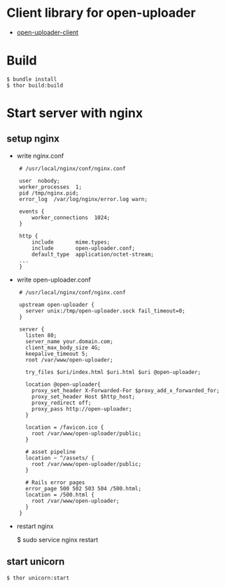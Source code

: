 # Client library for open-uploader

- [open-uploader-client](https://github.com/k-yamada/open-uploader-client)

# Build

    $ bundle install
    $ thor build:build

# Start server with nginx

## setup nginx

- write nginx.conf

```
    # /usr/local/nginx/conf/nginx.conf

    user  nobody;
    worker_processes  1;
    pid /tmp/nginx.pid;
    error_log  /var/log/nginx/error.log warn;

    events {
        worker_connections  1024;
    }

    http {
        include       mime.types;
        include       open-uploader.conf;
        default_type  application/octet-stream;
    ...
    }
```

- write open-uploader.conf

```
    # /usr/local/nginx/conf/nginx.conf

    upstream open-uploader {
      server unix:/tmp/open-uploader.sock fail_timeout=0;
    }

    server {
      listen 80;
      server_name your.domain.com;
      client_max_body_size 4G;
      keepalive_timeout 5;
      root /var/www/open-uploader;

      try_files $uri/index.html $uri.html $uri @open-uploader;

      location @open-uploader{
        proxy_set_header X-Forwarded-For $proxy_add_x_forwarded_for;
        proxy_set_header Host $http_host;
        proxy_redirect off;
        proxy_pass http://open-uploader;
      }

      location = /favicon.ico {
        root /var/www/open-uploader/public;
      }

      # asset pipeline
      location ~ ^/assets/ {
        root /var/www/open-uploader/public;
      }

      # Rails error pages
      error_page 500 502 503 504 /500.html;
      location = /500.html {
        root /var/www/open-uploader;
      }
    }
```

- restart nginx

    $ sudo service nginx restart

## start unicorn

    $ thor unicorn:start
